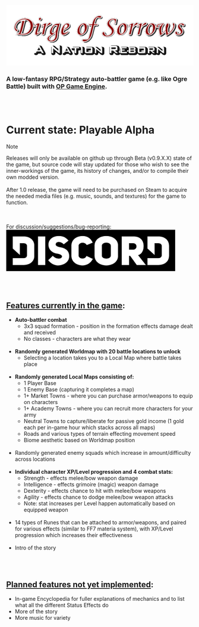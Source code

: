 ![](/Assets/Title_Banner_Clear.png)
### A low-fantasy RPG/Strategy auto-battler game (e.g. like Ogre Battle) built with [OP Game Engine](https://github.com/Oblivionburn/OP_Engine).
<br><br>
# Current state: Playable Alpha
>[!NOTE]
>Releases will only be available on github up through Beta (v0.9.X.X) state of the game, but source code will stay updated for those who wish to see the inner-workings of the game, its history of changes, and/or to compile their own modded version.
><br><br>After 1.0 release, the game will need to be purchased on Steam to acquire the needed media files (e.g. music, sounds, and textures) for the game to function.

<br><br>
For discussion/suggestions/bug-reporting:<br>
[<img src="https://github.com/Oblivionburn/Oblivionburn-Productions/blob/main/images/Discord.png">](https://discord.gg/zDkb3C9)

<br><br>
## <ins>Features currently in the game</ins>:
- **Auto-battler combat**
  - 3x3 squad formation - position in the formation effects damage dealt and received
  - No classes - characters are what they wear
<br><br>
- **Randomly generated Worldmap with 20 battle locations to unlock**
  - Selecting a location takes you to a Local Map where battle takes place
<br><br>
- **Randomly generated Local Maps consisting of:**
  - 1 Player Base
  - 1 Enemy Base (capturing it completes a map)
  - 1+ Market Towns - where you can purchase armor/weapons to equip on characters
  - 1+ Academy Towns - where you can recruit more characters for your army
  - Neutral Towns to capture/liberate for passive gold income (1 gold each per in-game hour which stacks across all maps)
  - Roads and various types of terrain effecting movement speed
  - Biome aesthetic based on Worldmap position
<br><br>
- Randomly generated enemy squads which increase in amount/difficulty across locations
<br><br>
- **Individual character XP/Level progression and 4 combat stats:**
  - Strength - effects melee/bow weapon damage
  - Intelligence - effects grimoire (magic) weapon damage
  - Dexterity - effects chance to hit with melee/bow weapons
  - Agility - effects chance to dodge melee/bow weapon attacks
  - Note: stat increases per Level happen automatically based on equipped weapon
<br><br>
- 14 types of Runes that can be attached to armor/weapons, and paired for various effects (similar to FF7 materia system), with XP/Level progression which increases their effectiveness
<br><br>
- Intro of the story

<br><br>
## <ins>Planned features not yet implemented</ins>:
- In-game Encyclopedia for fuller explanations of mechanics and to list what all the different Status Effects do
- More of the story
- More music for variety
